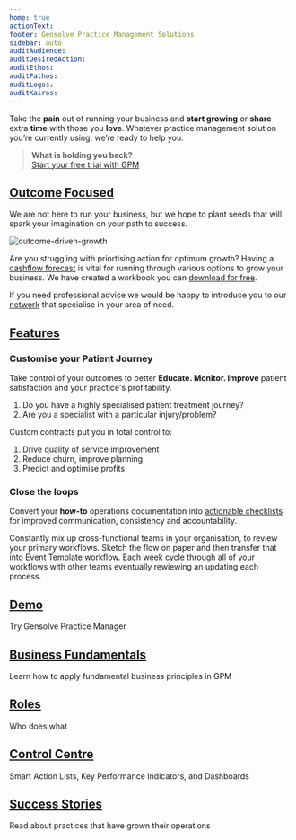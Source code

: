 ```yaml
---
home: true
actionText:
footer: Gensolve Practice Management Solutions
sidebar: auto
auditAudience:
auditDesiredAction:
auditEthos:
auditPathos:
auditLogos:
auditKairos:
---
```


Take the **pain** out of running your business and **start growing** or **share** extra **time** with those you **love**. Whatever practice management solution you’re currently using, we’re ready to help you.

> **What is holding you back?**<br>[Start your free trial with GPM](./demo/install/)

## [Outcome Focused](./practice-journey/)

We are not here to run your business, but we hope to plant seeds that will spark your imagination on your path to success.

![outcome-driven-growth](https://drive.google.com/uc?id=1Rlxj3vrzZB4RxqqNb-ipk4J-DTcj8lUb)

Are you struggling with priortising action for optimum growth? Having a [cashflow forecast](https://drive.google.com/a/gensolve.com/uc?authuser=0&id=11f6rMWAp61vytiQfZq2xvCX2sOnvI2fn&export=download) is vital for running through various options to grow your business. We have created a workbook you can [download for free](https://drive.google.com/a/gensolve.com/uc?authuser=0&id=11f6rMWAp61vytiQfZq2xvCX2sOnvI2fn&export=download).

If you need professional advice we would be happy to introduce you to our [network](./practice-journey/growth/coaching/) that specialise in your area of need.

## [Features](./features/)

### Customise your Patient Journey

Take control of your outcomes to better **Educate. Monitor. Improve** patient satisfaction and your practice's profitability.

1. Do you have a highly specialised patient treatment journey?
2. Are you a specialist with a particular injury/problem?

Custom contracts put you in total control to:

1. Drive quality of service improvement
2. Reduce churn, improve planning
3. Predict and optimise profits

### Close the loops

Convert your **how-to** operations documentation into [actionable checklists](./features/workflows/staff-management/how-to-create-operations-checklists/) for improved communication, consistency and accountability.

Constantly mix up cross-functional teams in your organisation, to review your primary workflows. Sketch the flow on paper and then transfer that into Event Template workflow. Each week cycle through all of your workflows with other teams eventually rewiewing an updating each process.

## [Demo](./demo/)

Try Gensolve Practice Manager

## [Business Fundamentals](./business-fundamentals/)

Learn how to apply fundamental business principles in GPM

## [Roles](./roles/)

Who does what

## [Control Centre](./control-centre/)

Smart Action Lists, Key Performance Indicators, and Dashboards

## [Success Stories](./success-stories/)

Read about practices that have grown their operations
